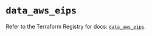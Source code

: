 # `data_aws_eips`

Refer to the Terraform Registry for docs: [`data_aws_eips`](https://registry.terraform.io/providers/hashicorp/aws/6.5.0/docs/data-sources/eips).
